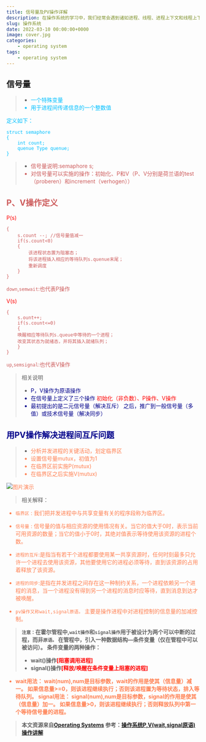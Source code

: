 ```yaml
---
title: 信号量及PV操作详解
description: 在操作系统的学习中，我们经常会遇到诸如进程、线程、进程上下文和线程上下文等语义，但具体是什么意思，相信大家也时常被绕晕。今天就具体讲解一下关于进程、线程及一些相关术语的解释。
slug: 操作系统
date: 2022-03-10 00:00:00+0000
image: cover.jpg
categories:
    - operating system
tags:
    - operating system
---
```


## 信号量

>* <font color=deepskyblue>一个特殊变量
>* <font color=deepskyblue>用于进程间传递信息的一个整数值

定义如下：
```
struct semaphore
{
	int count;
	quenue Type quenue;
}
```
> * <font color=indianred>信号量说明:semaphore s;
> * <font color=indianred>对信号量可以实施的操作：初始化、P和V（P、V分别是荷兰语的test（proberen）和increment（verhogen））

## P、V操作定义

<font color=red>P(s)</font>
```
{
	s.count --; //信号量值减一
	if(s.count<0)
	{
		该进程状态置为阻塞态；
		将该进程插入相应的等待队列s.quenue末尾；
		重新调度
	}
}
```
`down`,`semwait`:也代表P操作

<font color=red>V(s)</font>
```
{
	s.ount++;
	if(s.count<=0)
	{
	唤醒相应等待队列s.queue中等待的一个进程；
	改变其状态为就绪态，并将其插入就绪队列；
	}
}
```
`up`,`semsignal`:也代表V操作

>相关说明
> * <font color=Darkblue>P，V操作为原语操作
> * <font color=Darkblue>在信号量上定义了三个操作
<font color=red>初始化（非负数）、P操作、V操作</font>
> * <font color=Darkblue>最初提出的是二元信号量（解决互斥）
> 之后，推广到一般信号量（多值）或技术信号量（解决同步）

## 用PV操作解决进程间互斥问题
>* <font color=coral>分析并发进程的关键活动，划定临界区
>* <font color=coral>设置信号量mutux，初值为1
>* <font color=coral>在临界区前实施P(mutux)
>* <font color=coral>在临界区之后实施V(mutux)

![图片演示](https://img-blog.csdnimg.cn/9f7d7a26cf6a41048d7205423383fa64.png)
>相关解释：

* `临界区` : 我们把并发进程中与共享变量有关的程序段称为临界区。
* `信号量` : 信号量的值与相应资源的使用情况有关。当它的值大于0时，表示当前可用资源的数量；当它的值小于0时，其绝对值表示等待使用该资源的进程个数。
* `进程的互斥`:是指当有若干个进程都要使用某一共享资源时，任何时刻最多只允许一个进程去使用该资源，其他要使用它的进程必须等待，直到该资源的占用着释放了该资源。
* `进程的同步`:是指在并发进程之间存在这一种制约关系，一个进程依赖另一个进程的消息，当一个进程没有得到另一个进程的消息时应等待，直到消息到达才被唤醒。

* `pv操作又称wait,signal原语。`
主要是操作进程中对进程控制的信息量的加减控制。

> <strong>`注意：`在霍尔管程中,`wait操作`和`signal操作`用于被设计为两个可以中断的过程，而非`原语。`
> <strong>在管程中，引入一种数据结构—条件变量（仅在管程中可以被访问）。
> 条件变量的两种操作：
> * wait()操作<font color=red>[阻塞调用进程]</font>
> * signal()操作<font color=red>[释放/唤醒在条件变量上阻塞的进程]</font>

* wait用法：
wait(num),num是目标参数，wait的作用是使其（信息量）减一。
如果信息量>=0，则该进程继续执行；否则该进程置为等待状态，排入等待队列。
signal用法：
signal(num),num是目标参数，signal的作用是使其（信息量）加一。
如果信息量>0，则该进程继续执行；否则释放队列中第一个等待信号量的进程。

>本文资源来自[Operating Systems](https://www.coursera.org/learn/os-pku)
>参考：[操作系统P,V(wait,signal原语)操作讲解](https://blog.csdn.net/thebestway/article/details/105034840?ops_request_misc=%257B%2522request%255Fid%2522%253A%2522164992015416780255296134%2522%252C%2522scm%2522%253A%252220140713.130102334.pc%255Fall.%2522%257D&request_id=164992015416780255296134&biz_id=0&utm_medium=distribute.pc_search_result.none-task-blog-2~all~first_rank_ecpm_v1~rank_v31_ecpm-1-105034840.142^v8^pc_search_result_cache,157^v4^control&utm_term=wait%E5%92%8Csignal%E5%8E%9F%E8%AF%AD&spm=1018.2226.3001.4187)
